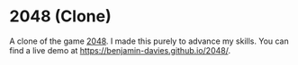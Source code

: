 # 2048 (Clone)

A clone of the game [2048](https://git.io/2048). I made this purely to advance my skills. You can find a live demo at https://benjamin-davies.github.io/2048/.
